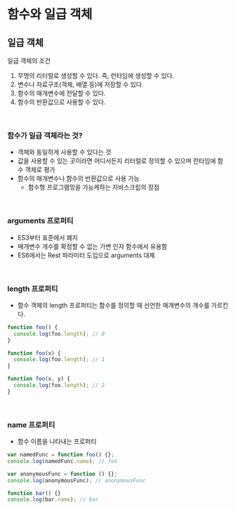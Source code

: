 # 함수와 일급 객체

## 일급 객체

일급 객체의 조건

1. 무명의 리터럴로 생성할 수 있다. 즉, 런타임에 생성할 수 있다.
2. 변수나 자료구조(객체, 배열 등)에 저장할 수 있다.
3. 함수의 매개변수에 전달할 수 있다.
4. 함수의 반환값으로 사용할 수 있다.

<br>

### 함수가 일급 객체라는 것?

- 객체와 동일하게 사용할 수 있다는 것
- 값을 사용할 수 있는 곳이라면 어디서든지 리터럴로 정의할 수 있으며 런타임에 함수 객체로 평가
- 함수의 매개변수나 함수의 반환값으로 사용 가능
  - 함수형 프로그램밍을 가능케하는 자바스크립의 장점

<br>

### arguments 프로퍼티

- ES3부터 표준에서 폐지
- 매개변수 개수를 확정할 수 없는 가변 인자 함수에서 유용함
- ES6에서는 Rest 파라미터 도입으로 arguments 대체

<br>

### length 프로퍼티

- 함수 객체의 length 프로퍼티는 함수를 정의할 때 선언한 매개변수의 개수를 가르킨다.

```javascript
function foo() {
  console.log(foo.length); // 0
}

function foo(x) {
  console.log(foo.length); // 1
}

function foo(x, y) {
  console.log(foo.length); // 2
}
```

<br>

### name 프로퍼티

- 함수 이름을 나타내는 프로퍼티

```javascript
var namedFunc = function foo() {};
console.log(namedFunc.name); // foo

var anonymousFunc = function () {};
console.log(anonymousFunc); // anonymousFunc

function bar() {}
console.log(bar.name); // bar
```
